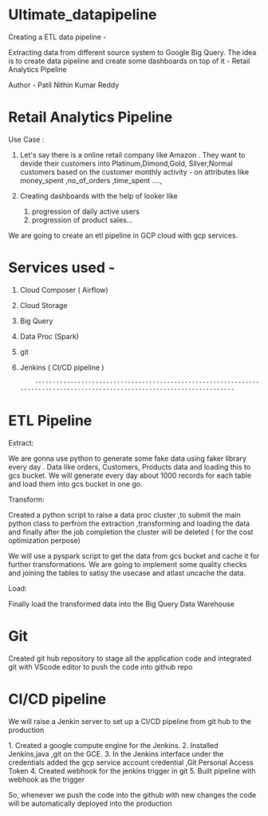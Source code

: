 # Ultimate_datapipeline

Creating a ETL data pipeline - 
<p>
Extracting data from different source system to Google Big Query.
The idea is to create data pipeline and create some dashboards on top of it -
Retail Analytics Pipeline
</p>
Author - Patil Nithin Kumar Reddy


# Retail Analytics Pipeline

Use Case : 
1. Let's say there is a online retail company like Amazon . They want to devide their customers into Platinum,Dimond,Gold, Silver,Normal customers based on the customer monthly activity - on attributes like money_spent ,no_of_orders ,time_spent ....,

2. Creating dashboards with the help of looker like
   1. progression of daily active users
   2. progression of product sales...



<p> We are going to create an etl pipeline in GCP cloud with gcp services. </p>

# Services used -

1. Cloud Composer ( Airflow)
2. Cloud Storage
3. Big Query
4. Data Proc (Spark)
5. git 
6. Jenkins ( CI/CD pipeline )

           ---------------------------------------------------------------------------------------------------------------------------
           
# ETL Pipeline

Extract:

<p> We are gonna use python to generate some fake data using faker library every day . Data like orders, Customers, Products data and loading this to gcs bucket. 
We will generate every day about 1000 records for each table and load them into gcs bucket in one go.</p>

Transform:

<p>Created a python script to raise a data proc cluster ,to submit the main python class to perfrom the extraction ,transforming and loading the data and finally after the job completion the cluster will be deleted ( for the cost optimization perpose)
<p>We will use a pyspark script to get the data from gcs bucket and cache it for further transformations. We are going to implement some quality checks and 
joining the tables to satisy the usecase and atlast uncache the data.</p>

Load:

<p> Finally load the transformed data into the Big Query Data Warehouse </p>


# Git 

<p>Created git hub repository to stage all the application code and integrated git with VScode editor to push the code into github repo </p>


# CI/CD pipeline

<P>We will raise a Jenkin server to set up a CI/CD pipeline from git hub to the production</p>
1. Created a google compute engine for the Jenkins.
2. Installed Jenkins,java ,git on the GCE.
3. In the Jenkins interface under the credentials added the gcp service account credential ,Git Personal Access Token
4. Created webhook for the jenkins trigger in git
5. Built pipeline with webhook as the trigger

<p> So, whenever we push the code into the github with new changes the code will be automatically deployed into the production </p>
